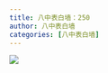 ```yaml
---
title: 八中表白墙：250
author: 八中表白墙
categories: [八中表白墙]
---
```


![]( https://img.urlnode.com/file/ee4c126ffa097090b392e.jpg)